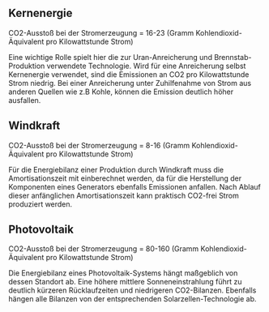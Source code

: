 ## Kernenergie
CO2-Ausstoß bei der Stromerzeugung = 16-23
(Gramm Kohlendioxid-Äquivalent pro Kilowattstunde Strom)

Eine wichtige Rolle spielt hier die zur Uran-Anreicherung und Brennstab-Produktion verwendete Technologie.
Wird für eine Anreicherung selbst Kernenergie verwendet, sind die Emissionen an CO2 pro Kilowattstunde Strom niedrig.
Bei einer Anreicherung unter Zuhilfenahme von Strom aus anderen Quellen wie z.B Kohle, können die Emission deutlich höher ausfallen.

## Windkraft
CO2-Ausstoß bei der Stromerzeugung = 8-16
(Gramm Kohlendioxid-Äquivalent pro Kilowattstunde Strom)

Für die Energiebilanz einer Produktion durch Windkraft muss die Amortisationszeit mit einberechnet werden, da für die Herstellung der Komponenten eines Generators ebenfalls Emissionen anfallen.
Nach Ablauf dieser anfänglichen Amortisationszeit kann praktisch CO2-frei Strom produziert werden.

## Photovoltaik
CO2-Ausstoß bei der Stromerzeugung = 80-160
(Gramm Kohlendioxid-Äquivalent pro Kilowattstunde Strom)

Die Energiebilanz eines Photovoltaik-Systems hängt maßgeblich von dessen Standort ab.
Eine höhere mittlere Sonneneinstrahlung führt zu deutlich kürzeren Rücklaufzeiten und niedrigeren CO2-Bilanzen.
Ebenfalls hängen alle Bilanzen von der entsprechenden Solarzellen-Technologie ab.

